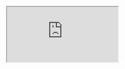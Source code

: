 <iframe src="https://docs.google.com/document/d/1WvSksvQ4Cl2s0WWt6eV4UdejlLxN7K30Z1D8f38mmm0/edit?usp=sharing&embedded=true"></iframe>

